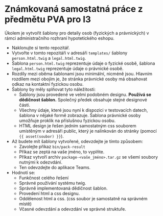 # Známkovaná samostatná práce z předmětu PVA pro I3

Úkolem je vytvořit šablony pro detaily osob (fyzických a právnických) v rámci administračního rozhraní hypotetického eshopu.

* Naklonujte si tento repozitář.
* Vytvořte v tomto repozitáři v adresáři `templates/` šablony `person.html.twig` a `legal.html.twig`.
* Šablona `person.html.twig` reprezentuje údaje o fyzické osobě, šablona `legal.html.twig` reprezentuje údaje o právnické osobě.
* Rozdíly mezi oběma šablonami jsou minimální, nicméně jsou. Hlavním rozdílem mezi obojím je, že stránka právnické osoby má obsahovat odkaz na kontaktní fyzickou osobu.
* Šablony by měly splňovat tyto náležitosti:
  - Šablony jsou provedené ve velmi podobném designu. **Používá se dědičnost šablon.** Společný předek obsahuje stejné designové části.
  - Všechny údaje, které jsou nyní k dispozici v testovacích datech, šablona v nějaké formě zobrazuje. Šablona právnické osoby umožňuje proklik na příslušnou fyzickou osobu.
  - HTML design je řešen jedním samostatným css souborem umístěným v adresáři public, který je nalinkován do stránky (pomocí `{{ asset(soubor) }}`).
* Až budete mít šablony vytvořené, odevzdejte je tímto způsobem:
  - Zavolejte příkaz `bin/pack-result`
  - Příkaz se zeptá na vaše jméno, to vyplňte.
  - Příkaz vytvoří archiv `package-<vaše_jméno>.tar.gz` se všemi soubory nutnými k odezvdání.
  - Ten odevzdejte do aplikace Teams.
* Hodnotí se:
  - Funkčnost celého řešení
  - Správné používání systému twig.
  - Správně implementovaná dědičnost šablon.
  - Provedení html a css designu.
  - Oddělenost html a css. (css soubor je samostatně na správném místě)
  - Včasné odevzdání a odevzdání ve správné struktuře.
